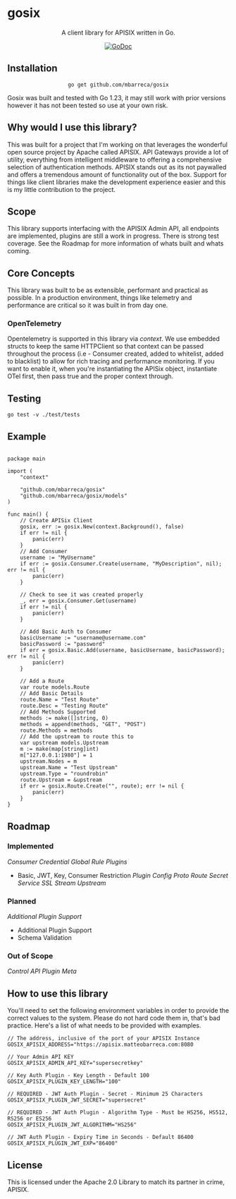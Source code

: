 # gosix

<div align="center">

A client library for APISIX written in Go.

[![GoDoc][doc-img]][doc]

<div align="left">

## Installation

<div align="center">

`go get github.com/mbarreca/gosix`

<div align="left">

Gosix was built and tested with Go 1.23, it may still work with prior versions however it has not been tested so use at your own risk.

## Why would I use this library?

This was built for a project that I'm working on that leverages the wonderful open source project by Apache called APISIX. API Gateways provide a lot of utility, everything from intelligent middleware to offering a comprehensive selection of authentication methods. APISIX stands out as its not paywalled and offers a tremendous amount of functionality out of the box. Support for things like client libraries make the development experience easier and this is my little contribution to the project.

## Scope

This library supports interfacing with the APISIX Admin API, all endpoints are implemented, plugins are still a work in progress. There is strong test coverage. See the Roadmap for more information of whats built and whats coming.

## Core Concepts

This library was built to be as extensible, performant and practical as possible. In a production environment, things like telemetry and performance are critical so it was built in from day one.

### OpenTelemetry

Opentelemetry is supported in this library via *context*. We use embedded structs to keep the same HTTPClient so that context can be passed throughout the process (i.e - Consumer created, added to whitelist, added to blacklist) to allow for rich tracing and performance monitoring. If you want to enable it, when you're instantiating the APISix object, instantiate OTel first, then pass true and the proper context through.

## Testing
`
go test -v ./test/tests
`

## Example
```

package main

import (
	"context"

	"github.com/mbarreca/gosix"
	"github.com/mbarreca/gosix/models"
)

func main() {
	// Create APISix Client
	gosix, err := gosix.New(context.Background(), false)
	if err != nil {
		panic(err)
	}
	// Add Consumer
	username := "MyUsername"
	if err := gosix.Consumer.Create(username, "MyDescription", nil); err != nil {
		panic(err)
	}

	// Check to see it was created properly
	_, err = gosix.Consumer.Get(username)
	if err != nil {
		panic(err)
	}

	// Add Basic Auth to Consumer
	basicUsername := "username@username.com"
	basicPassword := "password"
	if err = gosix.Basic.Add(username, basicUsername, basicPassword); err != nil {
		panic(err)
	}

	// Add a Route
	var route models.Route
	// Add Basic Details
	route.Name = "Test Route"
	route.Desc = "Testing Route"
	// Add Methods Supported
	methods := make([]string, 0)
	methods = append(methods, "GET", "POST")
	route.Methods = methods
	// Add the upstream to route this to
	var upstream models.Upstream
	m := make(map[string]int)
	m["127.0.0.1:1980"] = 1
	upstream.Nodes = m
	upstream.Name = "Test Upstream"
	upstream.Type = "roundrobin"
	route.Upstream = &upstream
	if err = gosix.Route.Create("", route); err != nil {
		panic(err)
	}
}

```

## Roadmap

### Implemented

*Consumer*
*Credential*
*Global Rule*
*Plugins*
- Basic, JWT, Key, Consumer Restriction
*Plugin Config*
*Proto*
*Route*
*Secret*
*Service*
*SSL*
*Stream*
*Upstream*

### Planned

*Additional Plugin Support*
- Additional Plugin Support
- Schema Validation

### Out of Scope

*Control API*
*Plugin Meta*

## How to use this library

You'll need to set the following environment variables in order to provide the correct values to the system. Please do not hard code them in, that's bad practice. Here's a list of what needs to be provided with examples.

```
// The address, inclusive of the port of your APISIX Instance
GOSIX_APISIX_ADDRESS="https://apisix.matteobarreca.com:8080

// Your Admin API KEY
GOSIX_APISIX_ADMIN_API_KEY="supersecretkey"

// Key Auth Plugin - Key Length - Default 100
GOSIX_APISIX_PLUGIN_KEY_LENGTH="100"

// REQUIRED - JWT Auth Plugin - Secret - Minimum 25 Characters
GOSIX_APISIX_PLUGIN_JWT_SECRET="supersecret"

// REQUIRED - JWT Auth Plugin - Algorithm Type - Must be HS256, HS512, RS256 or ES256
GOSIX_APISIX_PLUGIN_JWT_ALGORITHM="HS256"

// JWT Auth Plugin - Expiry Time in Seconds - Default 86400
GOSIX_APISIX_PLUGIN_JWT_EXP="86400"
```

## License

This is licensed under the Apache 2.0 Library to match its partner in crime, APISIX.

[doc]: https://pkg.go.dev/github.com/mbarreca/gosix
[doc-img]: https://pkg.go.dev/badge/github.com/mbarreca/gosix

